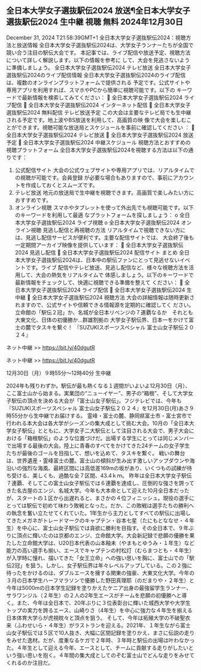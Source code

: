## 全日本大学女子選抜駅伝2024 放送¶全日本大学女子選抜駅伝2024 生中継 視聴 無料 2024年12月30日

December 31, 2024 T21:58:39GMT+1
全日本大学女子選抜駅伝2024：視聴方法と放送情報
全日本大学女子選抜駅伝2024は、大学女子ランナーたちが全国で競い合う注目の駅伝大会です。
本記事では、ライブ配信や放送予定、視聴方法について詳しく解説します。以下の情報を参考に
して、大会を見逃さないように準備しましょう。
全日本大学女子選抜駅伝2024 テレビ放送
全日本大学女子選抜駅伝2024のライブ配信情報
全日本大学女子選抜駅伝2024のライブ配信は、複数のオンラインプラットフォームで提供される
予定です。公式サイトや専用アプリを利用すれば、スマホやPCから簡単に視聴可能です。以下の
キーワードで最新情報を検索してみてください：
 全日本大学女子選抜駅伝2024 ライブ配信
 全日本大学女子選抜駅伝2024 インターネット配信
 全日本大学女子選抜駅伝2024 無料配信
テレビ放送予定
この大会は主要なテレビ局でも生中継される予定です。地上波やBS放送を利用して、高画質の映
像で大会を楽しむことができます。視聴可能な放送局とスケジュールを事前に確認してください
：
 全日本大学女子選抜駅伝2024 テレビ放送
 全日本大学女子選抜駅伝2024 放送予定
 全日本大学女子選抜駅伝2024 中継スケジュール
視聴方法とおすすめの視聴プラットフォーム
全日本大学女子選抜駅伝2024を視聴する方法は以下の通りです：
1. 公式配信サイト
大会の公式ウェブサイトや専用アプリでは、リアルタイムでの視聴が可能です。会員登録
が必要な場合もありますので、事前にアカウントを作成しておくとスムーズです。
2. テレビ放送
地元の放送局で生中継を視聴できます。高画質で楽しみたい方におすすめです。
3. オンライン視聴
スマホやタブレットを使って外出先でも視聴可能です。以下のキーワードを利用して最適
なプラットフォームを探しましょう：
o 全日本大学女子選抜駅伝2024 ライブ視聴
o 全日本大学女子選抜駅伝2024 オンライン視聴
見逃し配信と再視聴の方法
リアルタイムで視聴できない方には、見逃し配信サービスが便利です。主要な配信サイトでは、
大会終了後も一定期間アーカイブ映像を提供しています：
 全日本大学女子選抜駅伝2024 見逃し配信
 全日本大学女子選抜駅伝2024 配信サイト
まとめ
全日本大学女子選抜駅伝2024は、日本中の駅伝ファンにとって見逃せないイベントです。ライブ
配信やテレビ放送、見逃し配信など、様々な視聴方法を活用して、大会の熱気をリアルタイムで
体感しましょう。以下のキーワードで最新情報をチェックして、快適に視聴できる準備を整えて
ください：
 全日本大学女子選抜駅伝2024 ライブ配信
 全日本大学女子選抜駅伝2024 生中継
 全日本大学女子選抜駅伝2024 視聴方法
大会の詳細情報は随時更新されますので、公式サイトや信頼できる情報源を定期的に確認してく
ださい。
立命館の「駅伝２冠」か、名城が全日本リベンジの７連覇なるか　それとも大東文化、日体の初優勝か…群雄割拠の 大学女子駅伝界、日本一をかけて富士の麓でタスキを繋ぐ！ 『SUZUKIスポーツスペシャル 富士山女子駅伝２０２４』

ネット中継 >> https://bit.ly/40dgutR

ネット中継 >> https://bit.ly/40dgutR

12月30日（月）９時55分～12時40分 生中継

2024年も残りわずか。駅伝が最も熱くなる１週間がいよいよ12月30日（月）、ここ富士山から始まる。実業団の“ニューイヤー”、男子の“箱根”、そして大学女子駅伝の頂点を決める大会が「富士山女子駅伝」。フジテレビでは、今年も『SUZUKIスポーツスペシャル 富士山女子駅伝２０２４』を12月30日(月)あさ９時55分から生中継でお届けする。 霊峰・富士の麓、静岡県富士市・富士宮市で行われる本大会は各大学がシーズンの集大成として挑む大会。10月の「全日本大学女子駅伝」とともに、大学女子二大駅伝として注目される大会で、男子大会における「箱根駅伝」のような位置づけだ。出場する学生にとっては同じメンバーで出場する最後の大会。陸上に青春のすべてをかけてきた24チームの女子学生たちが最後のゴールを目指して、想いを込めて、タスキを繋ぐ。 戦いの舞台は、世界遺産・霊峰富士の麓。富士山の傾斜が生み出す激しいアップダウンや海沿いの強烈な海風、最終区間には高低差169mの坂があり、いくつもの試練が待ち受ける、美しくも、過酷な全７区間、43.4ｋｍ。 昨年は全日本大学女子駅伝７連覇、そしてこの富士山女子駅伝では６連覇を達成し、圧倒的な強さを誇ってきた名古屋のエンジ、名城大学。今年も大本命として迎えた10月全日本だったが、スタートの１区から出遅れると、まさかの４位フィニッシュ。現役の選手にとっては駅伝で初めて味わう敗戦となった。だか、この敗戦は選手たちの勝利への執念を奮い立たせてくれていた。1年生から主力としてすべての駅伝に出場してきたメガネがトレードマークのキャプテン・谷本七星（たにもとななせ・４年生）を中心に、富士山女子駅伝では貪欲に勝利を目指す。その全日本で、９年ぶりに頂点に輝いたのは京都のエンジ、立命館大学。大会新記録で悲願の優勝を果たした立命館大学は、U20日本代表の山本釉未（やまもとゆうみ・１年生）など能力の高い選手も揃い、エースでキャプテンの村松灯（むらまつとも・４年生）が入学時に憧れ、描いてきた「女王立命」への強い思いを胸に、富士山での「駅伝2冠」を狙う。しかし、女子駅伝界は年々レベルアップしている。この２強に待ったをかけるのは、ダブルエースを擁する関東の強豪、大東文化大学。今年の３月の日本学生ハーフマラソンで優勝した野田真理耶（のだまりや・２年生）と今年は5000mの日本学生記録を塗りかえたケニア出身の最強留学生ランナー、サラワンジル（２年生）の２人の2年生エースがチームを悲願の初優勝へと導く。また、今年は全日本で、20年ぶりに３位表彰台に輝いた城西大学や大学生トップの実力を誇るエース、山崎りさ（4年生）を中心に強力な４年生を揃える日本体育大学らが虎視眈々と頂点を狙う。 そして、今年は拓殖大学の不破聖衣来（ふわせいら・４年生）がラストランを迎える。2021年、１年生ながら富士山女子駅伝では５区で10人抜き、大幅に区間記録を塗りかえ、まさに伝説の走りをみせた逸材。だが、度重なるケガで２年時、３年時と駅伝の出場は叶わなかった。４年生として迎える今年、エースとして、チームに貢献する走りがしたいという強い思いを抱く。４年間の集大成としてのぞむ富士山でどんな走りをみせてくれるのか注目だ。
